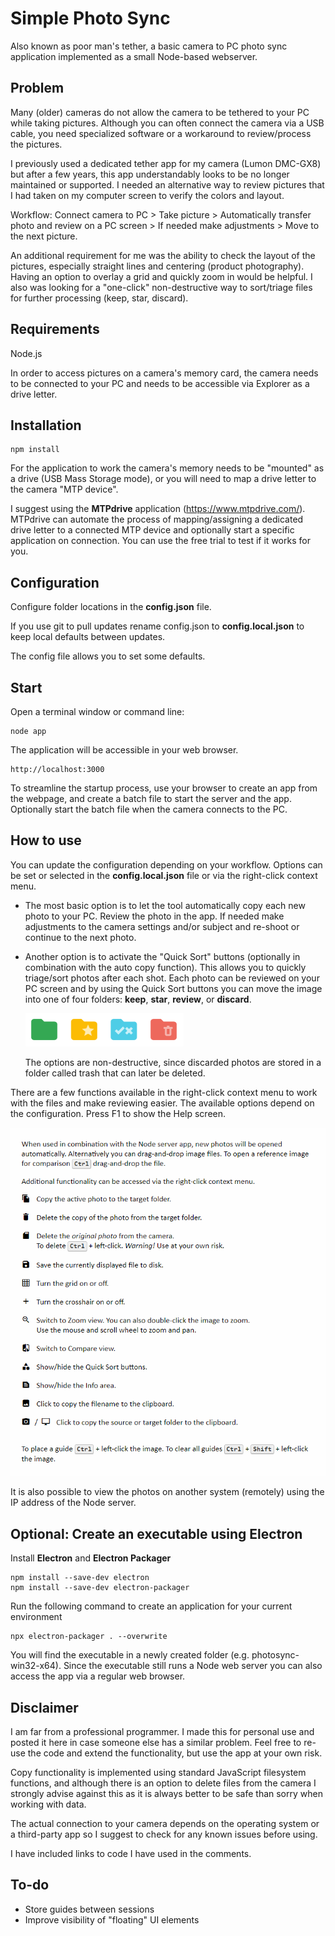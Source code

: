 # Simple Photo Sync

Also known as poor man's tether, a basic camera to PC photo sync application implemented as a small Node-based webserver.

## Problem

Many (older) cameras do not allow the camera to be tethered to your PC while taking pictures. Although you can often connect the camera via a USB cable, you need specialized software or a workaround to review/process the pictures.

I previously used a dedicated tether app for my camera (Lumon DMC-GX8) but after a few years, this app understandably looks to be no longer maintained or supported. I needed an alternative way to review pictures that I had taken on my computer screen to verify the colors and layout.

Workflow: Connect camera to PC > Take picture > Automatically transfer photo and review on a PC screen > If needed make adjustments > Move to the next picture.

An additional requirement for me was the ability to check the layout of the pictures, especially straight lines and centering (product photography). Having an option to overlay a grid and quickly zoom in would be helpful. I also was looking for a "one-click" non-destructive way to sort/triage files for further processing (keep, star, discard). 

## Requirements
Node.js

In order to access pictures on a camera's memory card, the camera needs to be connected to your PC and needs to be accessible via Explorer as a drive letter. 

## Installation

    npm install

For the application to work the camera's memory needs to be "mounted" as a drive (USB Mass Storage mode), or you will need to map a drive letter to the camera "MTP device".

I suggest using the **MTPdrive** application (https://www.mtpdrive.com/). MTPdrive can automate the process of mapping/assigning a dedicated drive letter to a connected MTP device and optionally start a specific application on connection. You can use the free trial to test if it works for you.


## Configuration

Configure folder locations in the **config.json** file.

If you use git to pull updates rename config.json to **config.local.json** to keep local defaults between updates.

The config file allows you to set some defaults. 

## Start

Open a terminal window or command line:

    node app

The application will be accessible in your web browser.
 
    http://localhost:3000
 
To streamline the startup process, use your browser to create an app from the webpage, and create a batch file to start the server and the app. Optionally start the batch file when the camera connects to the PC.

## How to use

You can update the configuration depending on your workflow. Options can be set or selected in the **config.local.json** file or via the right-click context menu.

- The most basic option is to let the tool automatically copy each new photo to your PC. Review the photo in the app. If needed make adjustments to the camera settings and/or subject and re-shoot or continue to the next photo.
- Another option is to activate the "Quick Sort" buttons (optionally in combination with the auto copy function). This allows you to quickly triage/sort photos after each shot. Each photo can be reviewed on your PC screen and by using the Quick Sort buttons you can move the image into one of four folders: **keep**, **star**, **review**, or **discard**. 

    ![Quick Sort Buttons](./art/quick-sort-buttons.png)

    The options are non-destructive, since discarded photos are stored in a folder called trash that can later be deleted. 

There are a few functions available in the right-click context menu to work with the files and make reviewing easier. The available options depend on the configuration. Press F1 to show the Help screen.

![How to use](./art/help.png)

It is also possible to view the photos on another system (remotely) using the IP address of the Node server.

## Optional: Create an executable using Electron
Install **Electron** and **Electron Packager** 

    npm install --save-dev electron   
    npm install --save-dev electron-packager   

Run the following command to create an application for your current environment

    npx electron-packager . --overwrite

You will find the executable in a newly created folder (e.g. photosync-win32-x64).
Since the executable still runs a Node web server you can also access the app via a regular web browser. 

## Disclaimer

I am far from a professional programmer. I made this for personal use and posted it here in case someone else has a similar problem. Feel free to re-use the code and extend the functionality, but use the app at your own risk. 

Copy functionality is implemented using standard JavaScript filesystem functions, and although there is an option to delete files from the camera I strongly advise against this as it is always better to be safe than sorry when working with data. 

The actual connection to your camera depends on the operating system or a third-party app so I suggest to check for any known issues before using.

I have included links to code I have used in the comments.

## To-do

- Store guides between sessions
- Improve visibility of "floating" UI elements
